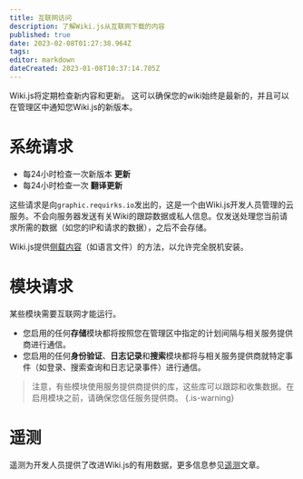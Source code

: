 ```yaml
---
title: 互联网访问
description: 了解Wiki.js从互联网下载的内容
published: true
date: 2023-02-08T01:27:38.964Z
tags: 
editor: markdown
dateCreated: 2023-01-08T10:37:14.705Z
---
```


Wiki.js将定期检查新内容和更新。
这可以确保您的wiki始终是最新的，并且可以在管理区中通知您Wiki.js的新版本。

# 系统请求

- 每24小时检查一次新版本 **更新**
- 每24小时检查一次 **翻译更新**

这些请求是向`graphic.requirks.io`发出的，这是一个由Wiki.js开发人员管理的云服务。不会向服务器发送有关Wiki的跟踪数据或私人信息。仅发送处理您当前请求所需的数据（如您的IP和请求的数据），之后不会存储。

Wiki.js提供[侧载内容](/install/sideload)（如语言文件）的方法，以允许完全脱机安装。

# 模块请求

某些模块需要互联网才能运行。

- 您启用的任何**存储**模块都将按照您在管理区中指定的计划间隔与相关服务提供商进行通信。
- 您启用的任何**身份验证**、**日志记录**和**搜索**模块都将与相关服务提供商就特定事件（如登录、搜索查询和日志记录事件）进行通信。

> 注意，有些模块使用服务提供商提供的库，这些库可以跟踪和收集数据。在启用模块之前，请确保您信任服务提供商。
{.is-warning}

# 遥测

遥测为开发人员提供了改进Wiki.js的有用数据，更多信息参见[遥测](/telemetry)文章。
